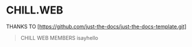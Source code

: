 # CHILL.WEB

THANKS TO [https://github.com/just-the-docs/just-the-docs-template.git]

> CHILL WEB MEMBERS
isayhello
